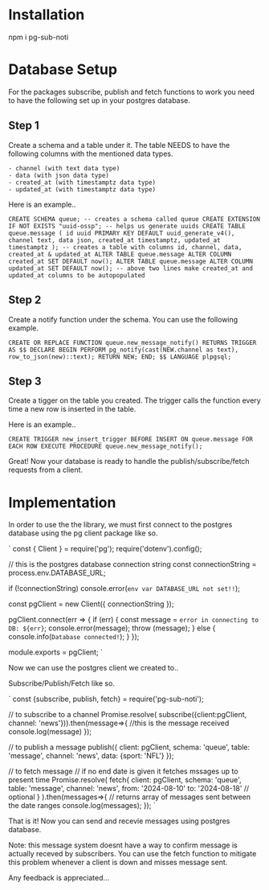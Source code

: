 # Installation

npm i pg-sub-noti

# Database Setup

For the packages subscribe, publish and fetch functions to work you need to have the following set up in your postgres database.

## Step 1

Create a schema and a table under it. The table NEEDS to have the following columns with the mentioned data types.

    - channel (with text data type)
    - data (with json data type)
    - created_at (with timestamptz data type)
    - updated_at (with timestamptz data type)

Here is an example..

`
CREATE SCHEMA queue; -- creates a schema called queue
CREATE EXTENSION IF NOT EXISTS "uuid-ossp"; -- helps us generate uuids
CREATE TABLE queue.message (
  id uuid PRIMARY KEY DEFAULT uuid_generate_v4(),
  channel text,
  data json,
  created_at timestamptz,
  updated_at timestamptz
); -- creates a table with columns id, channel, data, created_at & updated_at
ALTER TABLE queue.message ALTER COLUMN created_at SET DEFAULT now();
ALTER TABLE queue.message ALTER COLUMN updated_at SET DEFAULT now();
-- above two lines make created_at and updated_at columns to be autopopulated
`

## Step 2

Create a notify function under the schema. You can use the following example.

`
CREATE OR REPLACE FUNCTION queue.new_message_notify() RETURNS TRIGGER AS $$
            DECLARE
            BEGIN
                PERFORM pg_notify(cast(NEW.channel as text), row_to_json(new)::text);
                RETURN NEW;
            END;
            $$ LANGUAGE plpgsql;
`

## Step 3

Create a tigger on the table you created. The trigger calls the function every time a new row is inserted in the table.

Here is an example..

`
CREATE TRIGGER new_insert_trigger BEFORE INSERT ON queue.message
            FOR EACH ROW EXECUTE PROCEDURE queue.new_message_notify();
`

Great! Now your database is ready to handle the publish/subscribe/fetch requests from a client.

# Implementation

In order to use the the library, we must first connect to the postgres database using the pg client package like so.

`
const { Client } = require('pg');
require('dotenv').config();

// this is the postgres database connection string
const connectionString = process.env.DATABASE_URL;

if (!connectionString) console.error(`env var DATABASE_URL not set!!`);

const pgClient = new Client({
    connectionString
});

pgClient.connect(err => {
    if (err) {
        const message = `error in connecting to DB: ${err}`;
        console.error(message);
        throw (message);
    }
    else {
        console.info(`Database connected!`);
    }
});

module.exports = pgClient;
`

Now we can use the postgres client we created to..

Subscribe/Publish/Fetch like so.

`
const {subscribe, publish, fetch} = require('pg-sub-noti');

// to subscribe to a channel
Promise.resolve(
            subscribe({client:pgClient, channel: 'news'})).then(message=>{
                    //this is the message received
                    console.log(message)
                });

// to publish a message
publish({
    client: pgClient,
    schema: 'queue',
    table: 'message',
    channel: 'news',
    data: {sport: 'NFL'}
});

// to fetch message
// if no end date is given it fetches mssages up to present time
Promise.resolve(
        fetch{
            client: pgClient,
            schema: 'queue',
            table: 'message',
            channel: 'news',
            from: '2024-08-10'
            to: '2024-08-18' // optional
        }
).then(messages=>{
    // returns array of messages sent between the date ranges
    console.log(messages);
});
`

That is it! Now you can send and recevie messages using postgres database.

Note: this message system doesnt have a way to confirm message is actually receved by subscribers. You can use the fetch function to mitigate this problem whenever a client is down and misses message sent.

Any feedback is appreciated...




